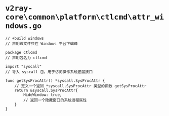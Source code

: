 # `v2ray-core\common\platform\ctlcmd\attr_windows.go`

```
// +build windows
// 声明该文件只在 Windows 平台下编译

package ctlcmd
// 声明包名为 ctlcmd

import "syscall"
// 导入 syscall 包，用于访问操作系统底层接口

func getSysProcAttr() *syscall.SysProcAttr {
    // 定义一个返回 *syscall.SysProcAttr 类型的函数 getSysProcAttr
    return &syscall.SysProcAttr{
        HideWindow: true,
        // 返回一个隐藏窗口的系统进程属性
    }
}
```